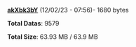 [**akXbk3bY**](/data/akXbk3bY.txt) (12/02/23 - 07:56)- 1680 bytes

**Total Datas**: 9579

**Total Size**: 63.93 MB / 63.9 MB